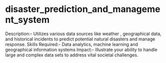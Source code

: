 # disaster_prediction_and_management_system
Description:- Utilizes various data sources like weather , geographical data, and historical incidents to predict potential natural disasters and manage response. 
Skills Required:- Data analytics, machine learning and geographical information systems 
Impact:- Illustrate your ability to handle large and complex data sets to address vital societal challenges.
